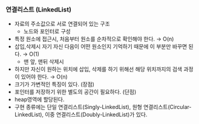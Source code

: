 ### 연결리스트 (LinkedList)

- 자료의 주소값으로 서로 연결되어 있는 구조
    - 노드와 포인터로 구성
- 특정 원소에 접근시, 처음부터 원소를 순차적으로 확인해야 한다. → O(n)
- 삽입,삭제시 자기 자신 다음이 어떤 원소인지 기억하기 때문에 이 부분만 바꾸면 된다. → O(1)
    - 맨 앞, 맨뒤 삭제시
- 하지만 자신이 원하는 위치에 삽입, 삭제를 하기 위해선 해당 위치까지의 검색 과정이 있어야 한다. → O(n)
- 크기가 가변적인 특징이 있다. (장점)
- 포인터를 저장하기 위한 별도의 공간이 필요하다. (단점)
- heap영역에 할당된다.
- 구현 종류에는 단일 연결리스트(Singly-LinkedList), 원형 연결리스트(Circular-LinkedList), 이중 연결리스트(Doubly-LinkedList)가 있다.
